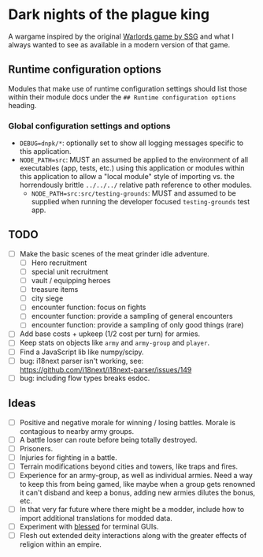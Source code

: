 # Dark nights of the plague king

A wargame inspired by the original [Warlords game by SSG](https://en.wikipedia.org/wiki/Warlords_(1990_video_game)) and what I always wanted to see as available in a modern version of that game.

## Runtime configuration options

Modules that make use of runtime configuration settings should list those within their module docs under the `## Runtime configuration options` heading.

### Global configuration settings and options

* `DEBUG=dnpk/*`: optionally set to show all logging messages specific to this application.
* `NODE_PATH=src`: MUST an assumed be applied to the environment of all executables (app, tests, etc.) using this application or modules within this application to allow a "local module" style of importing vs. the horrendously brittle `../../../` relative path reference to other modules.
    * `NODE_PATH=src:src/testing-grounds`: MUST and assumed to be supplied when running the developer focused `testing-grounds` test app.

## TODO

- [ ] Make the basic scenes of the meat grinder idle adventure.
    - [ ] Hero recruitment
    - [ ] special unit recruitment
    - [ ] vault / equipping heroes
    - [ ] treasure items
    - [ ] city siege
    - [ ] encounter function: focus on fights
    - [ ] encounter function: provide a sampling of general encounters
    - [ ] encounter function: provide a sampling of only good things (rare)
- [ ] Add base costs + upkeep (1/2 cost per turn) for armies.
- [ ] Keep stats on objects like `army` and `army-group` and `player`.
- [ ] Find a JavaScript lib like numpy/scipy.
- [ ] bug: i18next parser isn't working, see: https://github.com/i18next/i18next-parser/issues/149
- [ ] bug: including flow types breaks esdoc.

## Ideas

- [ ] Positive and negative morale for winning / losing battles. Morale is contagious to nearby army groups.
- [ ] A battle loser can route before being totally destroyed.
- [ ] Prisoners.
- [ ] Injuries for fighting in a battle.
- [ ] Terrain modifications beyond cities and towers, like traps and fires.
- [ ] Experience for an army-group, as well as individual armies. Need a way to keep this from being gamed, like maybe when a group gets renowned it can't disband and keep a bonus, adding new armies dilutes the bonus, etc.
- [ ] In that very far future where there might be a modder, include how to import additional translations for modded data.
- [ ] Experiment with [blessed](https://github.com/chjj/blessed) for terminal GUIs.
- [ ] Flesh out extended deity interactions along with the greater effects of religion within an empire.
